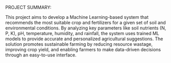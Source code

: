 PROJECT SUMMARY:

This project aims to develop a Machine Learning-based system that recommends the most suitable crop and fertilizers for a given set of soil and environmental conditions.
By analyzing key parameters like soil nutrients (N, P, K), pH, temperature, humidity, and rainfall, the system uses trained ML models to provide accurate and personalized agricultural suggestions. 
The solution promotes sustainable farming by reducing resource wastage, improving crop yield, and enabling farmers to make data-driven decisions through an easy-to-use interface.
